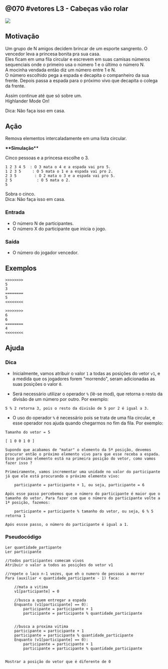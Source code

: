 ## @070 #vetores L3 - Cabeças vão rolar


![](https://raw.githubusercontent.com/qxcodefup/moodle/master/base/070/__capa.jpg)

## Motivação

Um grupo de N amigos decidem brincar de um esporte sangrento. O vencedor leva a princesa bonita pra sua casa.  
Eles ficam em uma fila circular e escrevem em suas camisas números sequenciais onde o primeiro usa o número 1 e o último o número N.  
A mocinha vendada então diz um número entre 1 e N.  
O número escolhido pega a espada e decapita o companheiro da sua frente. Depois passa a espada para o próximo vivo que decapita o colega da frente.  
  
Assim continue até que só sobre um.  
Highlander Mode On!  
  
Dica: Não faça isso em casa.  
  
## Ação

Remova elementos intercaladamente em uma lista circular.  

**\*\*Simulação\*\***
  
Cinco pessoas e a princesa escolhe o 3.  
  
    1 2 3 4 5  : O 3 mata o 4 e a espada vai pro 5.  
    1 2 3 5     : O 5 mata o 1 e a espada vai pro 2.  
    2 3 5        : O 2 mata o 3 e a espada vai pro 5.  
    2 5           : O 5 mata o 2.  
    5  
  
Sobra o cinco.  
Dica: Não faça isso em casa.

### Entrada

*   O número N de participantes.  
*   O número X do participante que inicia o jogo.  

### Saída

*   O número do jogador vencedor.

## Exemplos

```
>>>>>>>>
5 
3
========
5
<<<<<<<<

>>>>>>>>
6
6
========
4
<<<<<<<<
```

## Ajuda

### Dica
- Inicialmente, vamos atribuir o valor `1` a todas as posições do vetor `v1`, e a medida que os jogadores forem "morrendo", seram adicionadas as suas posições o valor `0`.
  
- Será necessário utilizar o operador `%` (lê-se mod), que retorna o resto da divisão de um número por outro. Por exemplo:
```
5 % 2 retorna 3, pois o resto da divisão de 5 por 2 é igual a 3.
```

- O uso do operador `%` é necessário pois se trata de uma fila circular, e esse operador nos ajuda quando chegarmos no fim da fila. Por exemplo:
```
Tamanho do vetor = 5

[ 1 0 0 1 0 ]

Supondo que acabamos de "matar" o elemento da 5ª posição, devemos procurar então o próximo elemento vivo para que esse receba a espada. Esse próximo elemento está na primeira posição do vetor, como vamos fazer isso ? 

Primeiramente, vamos incrementar uma unidade no valor do participante já que ele está procurando o próximo elemento vivo:

    participante = participante + 1, ou seja, participante = 6

Após esse passo percebemos que o número do participante é maior que o tamanho do vetor. Para fazer com que o número do participante volte a 1ª posição, fazemos:

    participante = participante % tamanho do vetor, ou seja, 6 % 5 retorna 1

Após essse passo, o número do participante é igual a 1.
```

### Pseudocódigo
```
Ler quantidade_partipante
Ler participante

//todos participantes comecam vivos
Atribuir o valor a todos as posições do vetor v1

//repete o laco n-1 vezes, que eh o numero de pessoas a morrer
Para (auxiliar < quantidade_participante - 1) faca: 

    //mata a vitima
    v1[participante] = 0 

    //busca a quem entregar a espada
    Enquanto (v1[participante] == 0): 
        participante = participante + 1
        participante = participante % quantidade_participante

    
    //busca a proxima vitima
    participante = participante + 1
    participante = participante % quantidade_participante
    Enquanto (v1[participante] == 0):
        participante = participante + 1
        participante = participante % quantidade_participante


Mostrar a posição do vetor que é diferente de 0
```